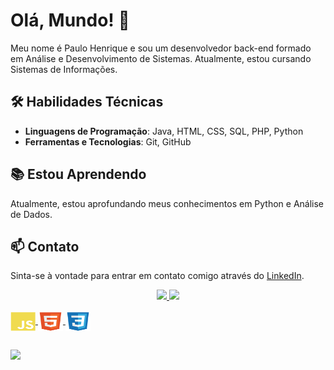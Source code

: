 # Olá, Mundo! 👋

Meu nome é Paulo Henrique e sou um desenvolvedor back-end formado em Análise e Desenvolvimento de Sistemas. Atualmente, estou cursando Sistemas de Informações.

## 🛠️ Habilidades Técnicas

- **Linguagens de Programação**: Java, HTML, CSS, SQL, PHP, Python
- **Ferramentas e Tecnologias**: Git, GitHub

## 📚 Estou Aprendendo

Atualmente, estou aprofundando meus conhecimentos em Python e Análise de Dados.

## 📫 Contato

Sinta-se à vontade para entrar em contato comigo através do [LinkedIn](https://www.linkedin.com/in/phlvss/).


<div align="center">
  <a href="https://github.com/phlvss">
  <img height="180em" src="https://github-readme-stats.vercel.app/api?username=phlvss&show_icons=true&theme=dracula&include_all_commits=true&count_private=true"/>
  <img height="180em" src="https://github-readme-stats.vercel.app/api/top-langs/?username=phlvss&layout=compact&langs_count=7&theme=dracula"/>
</div>
<div style="display: inline_block"><br>
  <img align="center" alt="Rafa-Js" height="30" width="40" src="https://raw.githubusercontent.com/devicons/devicon/master/icons/javascript/javascript-plain.svg">
  <img align="center" alt="Rafa-HTML" height="30" width="40" src="https://raw.githubusercontent.com/devicons/devicon/master/icons/html5/html5-original.svg">
  <img align="center" alt="Rafa-CSS" height="30" width="40" src="https://raw.githubusercontent.com/devicons/devicon/master/icons/css3/css3-original.svg">

</div>
  
  ##
 
<div> 
  <a href="https://www.linkedin.com/in/phlvss/" target="_blank"><img src="https://img.shields.io/badge/-LinkedIn-%230077B5?style=for-the-badge&logo=linkedin&logoColor=white" target="_blank"></a> 
 
 
</div>


